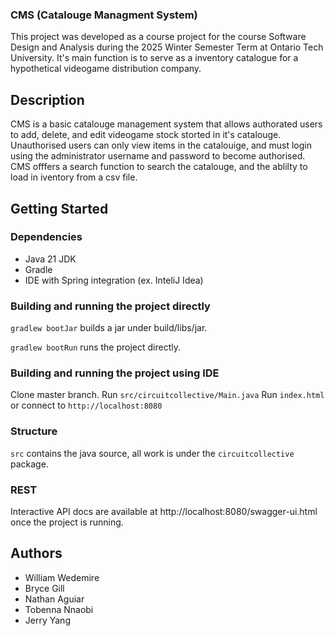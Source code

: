 ### CMS (Catalouge Managment System)

This project was developed as a course project for the course Software Design and Analysis during the 2025 Winter Semester Term at Ontario Tech University. It's main function is to serve as a inventory catalogue for a hypothetical videogame distribution company. 

## Description

CMS is a basic catalouge management system that allows authorated users to add, delete, and edit videogame stock storted in it's catalouge. Unauthorised users can only view items in the catalouige, and must login using the administrator username and password to become authorised. CMS offfers a search function to search the catalouge, and the ablilty to load in iventory from a csv file. 

## Getting Started

### Dependencies

* Java 21 JDK 
* Gradle
* IDE with Spring integration (ex. InteliJ Idea) 

### Building and running the project directly
`gradlew bootJar` builds a jar under build/libs/jar.

`gradlew bootRun` runs the project directly. 

### Building and running the project using IDE
Clone master branch. 
Run `src/circuitcollective/Main.java`
Run `index.html` or connect to `http://localhost:8080`

### Structure
`src` contains the java source, all work is under the `circuitcollective` package.


### REST
Interactive API docs are available at http://localhost:8080/swagger-ui.html once the project is running.

## Authors

* William Wedemire
* Bryce Gill
* Nathan Aguiar
* Tobenna Nnaobi
* Jerry Yang
